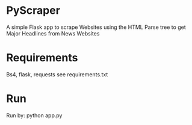 # PyScraper
A simple Flask app to scrape Websites using the HTML Parse tree to get Major Headlines from News Websites

# Requirements 
Bs4, flask, requests 
see requirements.txt

# Run
Run by: 
python app.py 

